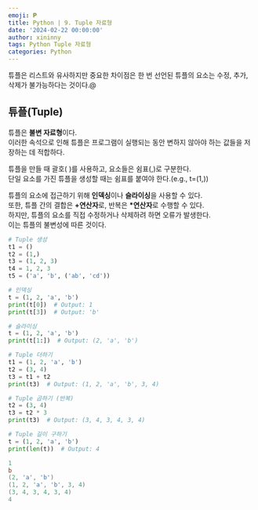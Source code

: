 ```yaml
---
emoji: 𝐏
title: Python | 9. Tuple 자료형
date: '2024-02-22 00:00:00'
author: xininny
tags: Python Tuple 자료형
categories: Python
---
```


튜플은 리스트와 유사하지만 중요한 차이점은 한 번 선언된 튜플의 요소는 수정, 추가, 삭제가 불가능하다는 것이다.@

## 튜플(Tuple)

튜플은 **불변 자료형**이다.  
이러한 속석으로 인해 튜플은 프로그램이 실행되는 동안 변하지 않아야 하는 값들을 저장하는 데 적합하다.

튜플을 만들 때 괄호( )를 사용하고, 요소들은 쉼표(,)로 구분한다.  
단일 요소를 가진 튜플을 생성할 때는 쉼표를 붙여야 한다.(e.g., t=(1,))

튜플의 요소에 접근하기 위해 **인덱싱**이나 **슬라이싱**을 사용할 수 있다.  
또한, 튜플 간의 결합은 **+연산자**로, 반복은 **\*연산자**로 수행할 수 있다.  
하지만, 튜플의 요소를 직접 수정하거나 삭제하려 하면 오류가 발생한다.  
이는 튜플의 불변성에 따른 것이다.

```python
# Tuple 생성
t1 = ()
t2 = (1,)
t3 = (1, 2, 3)
t4 = 1, 2, 3
t5 = ('a', 'b', ('ab', 'cd'))
```

```python
# 인덱싱
t = (1, 2, 'a', 'b')
print(t[0])  # Output: 1
print(t[3])  # Output: 'b'

# 슬라이싱
t = (1, 2, 'a', 'b')
print(t[1:])  # Output: (2, 'a', 'b')

# Tuple 더하기
t1 = (1, 2, 'a', 'b')
t2 = (3, 4)
t3 = t1 + t2
print(t3)  # Output: (1, 2, 'a', 'b', 3, 4)

# Tuple 곱하기 (반복)
t2 = (3, 4)
t3 = t2 * 3
print(t3)  # Output: (3, 4, 3, 4, 3, 4)

# Tuple 길이 구하기
t = (1, 2, 'a', 'b')
print(len(t))  # Output: 4
```

```powershell
1
b
(2, 'a', 'b')
(1, 2, 'a', 'b', 3, 4)
(3, 4, 3, 4, 3, 4)
4
```

